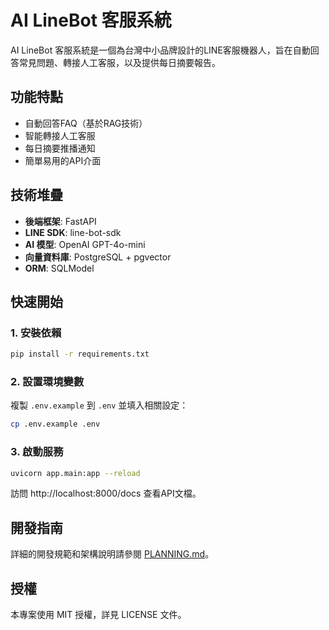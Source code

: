 # AI LineBot 客服系統

AI LineBot 客服系統是一個為台灣中小品牌設計的LINE客服機器人，旨在自動回答常見問題、轉接人工客服，以及提供每日摘要報告。

## 功能特點

- 自動回答FAQ（基於RAG技術）
- 智能轉接人工客服
- 每日摘要推播通知
- 簡單易用的API介面

## 技術堆疊

- **後端框架**: FastAPI
- **LINE SDK**: line-bot-sdk
- **AI 模型**: OpenAI GPT-4o-mini
- **向量資料庫**: PostgreSQL + pgvector
- **ORM**: SQLModel

## 快速開始

### 1. 安裝依賴

```bash
pip install -r requirements.txt
```

### 2. 設置環境變數

複製 `.env.example` 到 `.env` 並填入相關設定：

```bash
cp .env.example .env
```

### 3. 啟動服務

```bash
uvicorn app.main:app --reload
```

訪問 http://localhost:8000/docs 查看API文檔。

## 開發指南

詳細的開發規範和架構說明請參閱 [PLANNING.md](PLANNING.md)。

## 授權

本專案使用 MIT 授權，詳見 LICENSE 文件。
